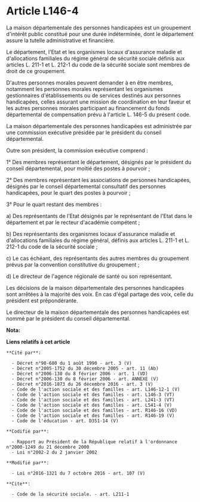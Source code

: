 # Article L146-4

La maison départementale des personnes handicapées est un groupement d'intérêt public constitué pour une durée indéterminée,
dont le département assure la tutelle administrative et financière. 

Le département, l'Etat et les organismes locaux d'assurance maladie et d'allocations familiales du régime général de sécurité
sociale définis aux articles L. 211-1 et L. 212-1 du code de la sécurité sociale sont membres de droit de ce groupement. 

D'autres personnes morales peuvent demander à en être membres, notamment les personnes morales représentant les organismes
gestionnaires d'établissements ou de services destinés aux personnes handicapées, celles assurant une mission de coordination
en leur faveur et les autres personnes morales participant au financement du fonds départemental de compensation prévu à
l'article L. 146-5 du présent code. 

La maison départementale des personnes handicapées est administrée par une commission exécutive présidée par le président du
conseil départemental. 

Outre son président, la commission exécutive comprend : 

1° Des membres représentant le département, désignés par le président du conseil départemental, pour moitié des postes à
pourvoir ; 

2° Des membres représentant les associations de personnes handicapées, désignés par le conseil départemental consultatif des
personnes handicapées, pour le quart des postes à pourvoir ; 

3° Pour le quart restant des membres : 

a) Des représentants de l'Etat désignés par le représentant de l'Etat dans le département et par le recteur d'académie
compétent ; 

b) Des représentants des organismes locaux d'assurance maladie et d'allocations familiales du régime général, définis aux
articles L. 211-1 et L. 212-1 du code de la sécurité sociale ; 

c) Le cas échéant, des représentants des autres membres du groupement prévus par la convention constitutive du groupement ; 

d) Le directeur de l'agence régionale de santé ou son représentant. 

Les décisions de la maison départementale des personnes handicapées sont arrêtées à la majorité des voix. En cas d'égal
partage des voix, celle du président est prépondérante. 

Le directeur de la maison départementale des personnes handicapées est nommé par le président du conseil départemental.

**Nota:**



**Liens relatifs à cet article**

	**Cité par**:

	  - Décret n°90-680 du 1 août 1990 - art. 3 (V)
	  - Décret n°2005-1752 du 30 décembre 2005 - art. 11 (Ab)
	  - Décret n°2006-130 du 8 février 2006 - art. 1 (VD)
	  - Décret n°2006-130 du 8 février 2006 - art. ANNEXE (V)
	  - Décret n°2016-1873 du 26 décembre 2016 - art. 3 (V)
	  - Code de l'action sociale et des familles - art. L146-12-1 (V)
	  - Code de l'action sociale et des familles - art. L146-3 (VT)
	  - Code de l'action sociale et des familles - art. L241-3 (VT)
	  - Code de l'action sociale et des familles - art. L541-4 (V)
	  - Code de l'action sociale et des familles - art. R146-16 (VD)
	  - Code de l'action sociale et des familles - art. R146-19 (V)
	  - Code de l'éducation - art. D351-14 (V)

	**Codifié par**:

	  - Rapport au Président de la République relatif à l'ordonnance n°2000-1249 du 21 décembre 2000
	  - Loi n°2002-2 du 2 janvier 2002

	**Modifié par**:

	  - Loi n°2016-1321 du 7 octobre 2016 - art. 107 (V)

	**Cite**:

	  - Code de la sécurité sociale. - art. L211-1
